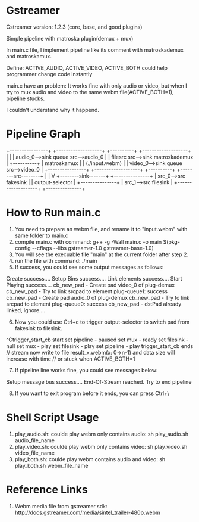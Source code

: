 Gstreamer
=========

Gstreamer version: 1.2.3 (core, base, and good plugins)

Simple pipeline with matroska plugin(demux + mux)

In main.c file, I implement pipeline like its comment with matroskademux and matroskamux.

Define: ACTIVE_AUDIO, ACTIVE_VIDEO, ACTIVE_BOTH could help programmer change code instantly

main.c have an problem:
  It works fine with only audio or video, but when I try to mux audio and video to the same webm file(ACTIVE_BOTH=1), pipeline stucks.
  
  I couldn't understand why it happend.

Pipeline Graph
=========
+----------------+	+-------------------+	     +----------+	  +-------------------+		
|		 		 |	|		 		 audio_0-->sink queue src-->audio_0				  |
| filesrc	src-->sink matroskademux	|		 +----------+     |		matroskamux	  |
| (./input.webm) |	|				 video_0-->sink queue src-->video_0				  |
+----------------+	+-------------------+		 +----------+	  +--------src--------+
																			|
																			|
																			V
																  +--------sink-------+	  +---------------+
																  |					src_0-->src	fakesink  |																	  							  |	 output-selector  |	  +---------------+
																  |					src_1-->src filesink  |
																  +-------------------+	  +---------------+


How to Run main.c
=========
1. You need to prepare an webm file, and rename it to "input.webm" with same folder to main.c
2. compile main.c with command: g++ -g -Wall main.c -o main $(pkg-config --cflags --libs gstreamer-1.0 gstreamer-base-1.0)
3. You will see the execuable file "main" at the current folder after step 2.
4. run the file with command: ./main
5. If success, you could see some output messages as follows:

Create success....
Setup Bins success....
Link elements success....
Start Playing success....
	 cb_new_pad - Create pad video_0 of plug-demux
	 cb_new_pad - Try to link srcpad to element plug-queue1: success
	 cb_new_pad - Create pad audio_0 of plug-demux
	 cb_new_pad - Try to link srcpad to element plug-queue0: success
	 cb_new_pad - dstPad already linked, ignore....

6. Now you could use Ctrl+c to trigger output-selector to switch pad from fakesink to filesink.

^Ctrigger_start_cb start
set pipeline - paused
set mux      - ready
set filesink - null
set mux      - play
set filesink - play
set pipeline - play
trigger_start_cb ends
// stream now write to file result_x.webm(x: 0->n-1) and data size will increase with time
// or stuck when ACTIVE_BOTH=1

7. If pipeline line works fine, you could see messages below:

Setup message bus success....
End-Of-Stream reached.
Try to end pipeline

8. If you want to exit program before it ends, you can press Ctrl+\

Shell Script Usage
=========
1. play_audio.sh: coulde play webm only contains audio: sh play_audio.sh audio_file_name
2. play_video.sh: coulde play webm only contains video: sh play_video.sh video_file_name
3. play_both.sh:  coulde play webm contains audio and video: sh play_both.sh webm_file_name

Reference Links
=========
1. Webm media file from gstreamer sdk: http://docs.gstreamer.com/media/sintel_trailer-480p.webm
